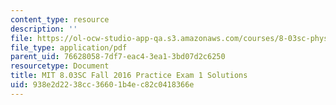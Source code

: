```yaml
---
content_type: resource
description: ''
file: https://ol-ocw-studio-app-qa.s3.amazonaws.com/courses/8-03sc-physics-iii-vibrations-and-waves-fall-2016/938e2d2238cc36601b4ec82c0418366e_MIT8_03SCF16_PracticeExam1_Solutions.pdf
file_type: application/pdf
parent_uid: 76628058-7df7-eac4-3ea1-3bd07d2c6250
resourcetype: Document
title: MIT 8.03SC Fall 2016 Practice Exam 1 Solutions
uid: 938e2d22-38cc-3660-1b4e-c82c0418366e
---
```

